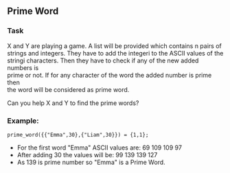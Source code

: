 ## Prime Word
### Task
X and Y are playing a game. A list will be provided which contains n pairs of  
strings and integers. They have to add the integeri to the ASCII values of the  
stringi characters. Then they have to check if any of the new added numbers is  
prime or not. If for any character of the word the added number is prime then  
the word will be considered as prime word.

Can you help X and Y to find the prime words?

### Example:

    prime_word({{"Emma",30},{"Liam",30}}) = {1,1};

* For the first word "Emma" ASCII values are: 69 109 109 97
* After adding 30 the values will be: 99 139 139 127
* As 139 is prime number so "Emma" is a Prime Word.
